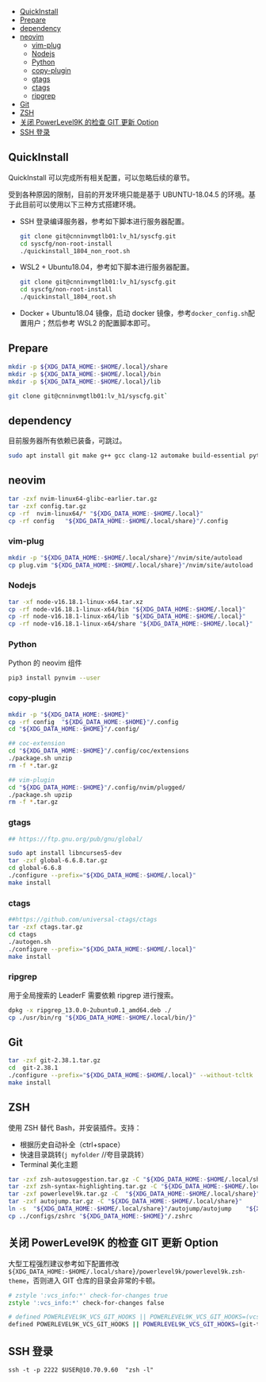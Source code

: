 <!-- vim-markdown-toc GFM -->

* [QuickInstall](#quickinstall)
* [Prepare](#prepare)
* [dependency](#dependency)
* [neovim](#neovim)
    * [vim-plug](#vim-plug)
    * [Nodejs](#nodejs)
    * [Python](#python)
    * [copy-plugin](#copy-plugin)
    * [gtags](#gtags)
    * [ctags](#ctags)
    * [ripgrep](#ripgrep)
* [Git](#git)
* [ZSH](#zsh)
* [关闭 PowerLevel9K 的检查 GIT 更新 Option](#关闭-powerlevel9k-的检查-git-更新-option)
* [SSH 登录](#ssh-登录)

<!-- vim-markdown-toc -->

## QuickInstall

QuickInstall 可以完成所有相关配置，可以忽略后续的章节。

受到各种原因的限制，目前的开发环境只能是基于 UBUNTU-18.04.5 的环境。基于此目前可以使用以下三种方式搭建环境。

- SSH 登录编译服务器，参考如下脚本进行服务器配置。

  ```bash
  git clone git@cnninvmgtlb01:lv_h1/syscfg.git
  cd syscfg/non-root-install
  ./quickinstall_1804_non_root.sh
  ```

- WSL2 + Ubuntu18.04，参考如下脚本进行服务器配置。

  ```bash
  git clone git@cnninvmgtlb01:lv_h1/syscfg.git
  cd syscfg/non-root-install
  ./quickinstall_1804_root.sh
  ```

- Docker + Ubuntu18.04 镜像，启动 docker 镜像，参考`docker_config.sh`配置用户；然后参考 WSL2 的配置脚本即可。

## Prepare

```bash
mkdir -p ${XDG_DATA_HOME:-$HOME/.local}/share
mkdir -p ${XDG_DATA_HOME:-$HOME/.local}/bin
mkdir -p ${XDG_DATA_HOME:-$HOME/.local}/lib

git clone git@cnninvmgtlb01:lv_h1/syscfg.git`
```

## dependency

目前服务器所有依赖已装备，可跳过。

```bash
sudo apt install git make g++ gcc clang-12 automake build-essential python3-pip cmake automake autoconf libncurses5-dev libdist-zilla-plugin-localemsgfmt-perl liblocale-msgfmt-perl gettext
```

## neovim

```bash
tar -zxf nvim-linux64-glibc-earlier.tar.gz
tar -zxf config.tar.gz
cp -rf  nvim-linux64/* "${XDG_DATA_HOME:-$HOME/.local}"
cp -rf config   "${XDG_DATA_HOME:-$HOME/.local/share}"/.config
```

### vim-plug

```bash
mkdir -p "${XDG_DATA_HOME:-$HOME/.local/share}"/nvim/site/autoload
cp plug.vim "${XDG_DATA_HOME:-$HOME/.local/share}"/nvim/site/autoload
```

### Nodejs

```bash
tar -xf node-v16.18.1-linux-x64.tar.xz
cp -rf node-v16.18.1-linux-x64/bin "${XDG_DATA_HOME:-$HOME/.local}"
cp -rf node-v16.18.1-linux-x64/lib "${XDG_DATA_HOME:-$HOME/.local}"
cp -rf node-v16.18.1-linux-x64/share "${XDG_DATA_HOME:-$HOME/.local}"
```

### Python

Python 的 neovim 组件

```bash
pip3 install pynvim --user
```

### copy-plugin

```bash
mkdir -p "${XDG_DATA_HOME:-$HOME}"
cp -rf config  "${XDG_DATA_HOME:-$HOME}"/.config
cd "${XDG_DATA_HOME:-$HOME}"/.config/

## coc-extension
cd "${XDG_DATA_HOME:-$HOME}"/.config/coc/extensions
./package.sh unzip
rm -f *.tar.gz

## vim-plugin
cd "${XDG_DATA_HOME:-$HOME}"/.config/nvim/plugged/
./package.sh upzip
rm -f *.tar.gz
```

### gtags

```bash
## https://ftp.gnu.org/pub/gnu/global/

sudo apt install libncurses5-dev
tar -zxf global-6.6.8.tar.gz
cd global-6.6.8
./configure --prefix="${XDG_DATA_HOME:-$HOME/.local}"
make install
```

### ctags

```bash
##https://github.com/universal-ctags/ctags
tar -zxf ctags.tar.gz
cd ctags
./autogen.sh
./configure --prefix="${XDG_DATA_HOME:-$HOME/.local}"
make install
```

### ripgrep

用于全局搜索的 LeaderF 需要依赖 ripgrep 进行搜索。

```bash
dpkg -x ripgrep_13.0.0-2ubuntu0.1_amd64.deb ./
cp ./usr/bin/rg "${XDG_DATA_HOME:-$HOME/.local/bin/}"
```

## Git

```bash
tar -zxf git-2.38.1.tar.gz
cd  git-2.38.1
./configure --prefix="${XDG_DATA_HOME:-$HOME/.local}" --without-tcltk
make install
```

## ZSH

使用 ZSH 替代 Bash，并安装插件。支持：

- 根据历史自动补全（ctrl+space）
- 快速目录跳转(`j myfolder` //夸目录跳转）
- Terminal 美化主题

```bash
tar -zxf zsh-autosuggestion.tar.gz -C "${XDG_DATA_HOME:-$HOME/.local/share}"
tar -zxf zsh-syntax-highlighting.tar.gz -C "${XDG_DATA_HOME:-$HOME/.local/share}"
tar -zxf powerlevel9k.tar.gz -C  "${XDG_DATA_HOME:-$HOME/.local/share}"
tar -zxf autojump.tar.gz -C "${XDG_DATA_HOME:-$HOME/.local/share}"
ln -s  "${XDG_DATA_HOME:-$HOME/.local/share}"/autojump/autojump    "${XDG_DATA_HOME:-$HOME/.local}"/bin/autojump
cp ../configs/zshrc "${XDG_DATA_HOME:-$HOME}"/.zshrc
```

## 关闭 PowerLevel9K 的检查 GIT 更新 Option

大型工程强烈建议参考如下配置修改`${XDG_DATA_HOME:-$HOME/.local/share}/powerlevel9k/powerlevel9k.zsh-theme`，否则进入 GIT 仓库的目录会非常的卡顿。

```zsh
# zstyle ':vcs_info:*' check-for-changes true
zstyle ':vcs_info:*' check-for-changes false

# defined POWERLEVEL9K_VCS_GIT_HOOKS || POWERLEVEL9K_VCS_GIT_HOOKS=(vcs-detect-changes git-untracked git-aheadbehind git-stash git-remotebranch git-tagname)
defined POWERLEVEL9K_VCS_GIT_HOOKS || POWERLEVEL9K_VCS_GIT_HOOKS=(git-tagname)
```

## SSH 登录

```
ssh -t -p 2222 $USER@10.70.9.60  "zsh -l"
```
